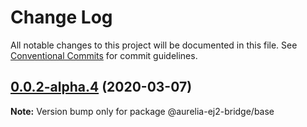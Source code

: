 # Change Log

All notable changes to this project will be documented in this file.
See [Conventional Commits](https://conventionalcommits.org) for commit guidelines.

## [0.0.2-alpha.4](https://github.com/Aurelia-Syncfusion-Bridge/aurelia-ej2-bridge/compare/v0.0.2-alpha.2...v0.0.2-alpha.4) (2020-03-07)

**Note:** Version bump only for package @aurelia-ej2-bridge/base
